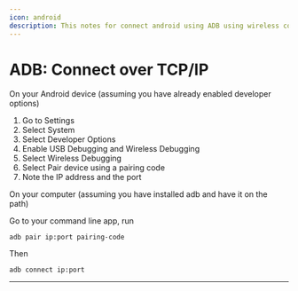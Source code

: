 ```yaml
---
icon: android
description: This notes for connect android using ADB using wireless connection
---
```


# ADB: Connect over TCP/IP

On your Android device (assuming you have already enabled developer options)

1. Go to Settings
2. Select System
3. Select Developer Options
4. Enable USB Debugging and Wireless Debugging
5. Select Wireless Debugging
6. Select Pair device using a pairing code
7. Note the IP address and the port

On your computer (assuming you have installed adb and have it on the path)

Go to your command line app, run&#x20;

```
adb pair ip:port pairing-code
```

Then

```
adb connect ip:port
```

***
